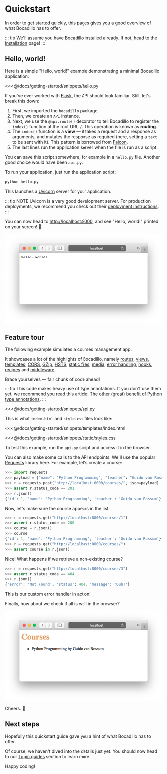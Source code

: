 # Quickstart

In order to get started quickly, this pages gives you a good overview of what Bocadillo has to offer.

::: tip
We'll assume you have Bocadillo installed already. If not, head to the [Installation] page!
:::

## Hello, world!

Here is a simple "Hello, world!" example demonstrating a minimal Bocadillo application:

<<<@/docs/getting-started/snippets/hello.py

If you've ever worked with [Flask], the API should look familiar. Still, let's break this down:

1. First, we imported the `bocadillo` package.
2. Then, we create an `API` instance.
3. Next, we use the `@api.route()` decorator to tell Bocadillo to register the `index()` function at the root URL `/`. This operation is known as **routing**.
4. The `index()` function is a **view** — it takes a request and a response as arguments, and mutates the response as required (here, setting a `text` to be sent with it). This pattern is borrowed from [Falcon].
5. The last lines run the application server when the file is run as a script.

You can save this script somewhere, for example in a `hello.py` file. Another good choice would have been `api.py`.

To run your application, just run the application script:

```bash
python hello.py
```

This launches a [Uvicorn] server for your application.

::: tip NOTE
Uvicorn is a very good development server. For production deployments, we recommend you check out their [deployment instructions](https://www.uvicorn.org/deployment/).
:::

You can now head to [http://localhost:8000](http://localhost:8000), and see "Hello, world!" printed on your screen! :tada:

![](./hello-world.png)

## Feature tour

The following example simulates a courses management app.

It showcases a lot of the highlights of Bocadillo, namely
[routes], [views], [templates], [CORS], [GZip], [HSTS], [static files],
[media], [error handling], [hooks], [recipes] and [middleware].

Brace yourselves — fair chunk of code ahead!

::: tip
This code makes heavy use of type annotations. If you don't use them
yet, we recommend you read this article:
[The other (great) benefit of Python type annotations].
:::

<<<@/docs/getting-started/snippets/api.py

This is what `index.html` and `style.css` files look like:

<<<@/docs/getting-started/snippets/templates/index.html

<<<@/docs/getting-started/snippets/static/styles.css

To test this example, run the `api.py` script and access it in the browser.

You can also make some calls to the API endpoints.
We'll use the popular [Requests] library here.
For example, let's create a course:

```python
>>> import requests
>>> payload = {"name": "Python Programming", "teacher": "Guido van Rossum"}
>>> r = requests.post("http://localhost:8000/courses/", json=payload)
>>> assert r.status_code == 201
>>> r.json()
{'id': 1, 'name': 'Python Programming', 'teacher': 'Guido van Rossum'}
```

Now, let's make sure the course appears in the list:

```python
>>> r = requests.get("http://localhost:8000/courses/1")
>>> assert r.status_code == 200
>>> course = r.json()
>>> course
{'id': 1, 'name': 'Python Programming', 'teacher': 'Guido van Rossum'}
>>> r = requests.get("http://localhost:8000/courses/")
>>> assert course in r.json()
```

Nice! What happens if we retrieve a non-existing course?

```python
>>> r = requests.get("http://localhost:8000/courses/3")
>>> assert r.status_code == 404
>>> r.json()
{'error': 'Not Found', 'status': 404, 'message': 'Duh!'}
```

This is our custom error handler in action!

Finally, how about we check if all is well in the browser?

![](./courses-list.png)

Cheers. :burrito:

## Next steps

Hopefully this quickstart guide gave you a hint of what Bocadillo has to offer. 

Of course, we haven't dived into the details just yet.
You should now head to our [Topic guides] section to learn more.

Happy coding!

[Installation]: ./installation.md
[Topic guides]: ../topics/
[Uvicorn]: https://www.uvicorn.org
[Flask]: http://flask.pocoo.org
[Falcon]: https://falconframework.org
[Requests]: http://docs.python-requests.org
[Routes]: ../topics/request-handling/routes-url-design.md
[Views]: ../topics/request-handling/writing-views.md
[Templates]: ../topics/features/templates.md
[CORS]: ../topics/features/cors.md
[HSTS]: ../topics/features/hsts.md
[GZip]: ../topics/features/gzip.md
[Static files]: ../topics/features/static-files.md
[Media]: ../topics/request-handling/media.md
[Error handling]: ../topics/request-handling/writing-views.md#returning-errors
[Hooks]: ../topics/features/hooks.md
[Middleware]: ../topics/features/middleware.md
[Recipes]: ../topics/features/recipes.md
[The other (great) benefit of Python type annotations]: https://medium.com/@shamir.stav_83310/the-other-great-benefit-of-python-type-annotations-896c7d077c6b

